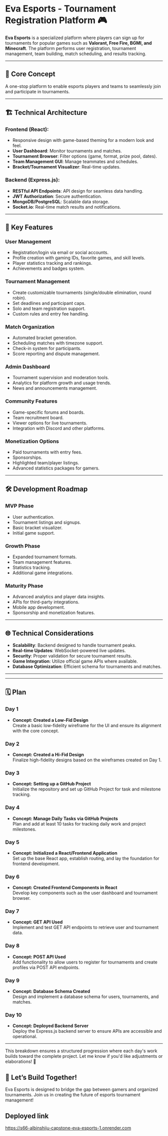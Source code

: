 # Eva Esports - Tournament Registration Platform 🎮

**Eva Esports** is a specialized platform where players can sign up for tournaments for popular games such as **Valorant, Free Fire, BGMI, and Minecraft**. The platform performs user registration, tournament management, team building, match scheduling, and results tracking.

---

## 🚀 Core Concept

A one-stop platform to enable esports players and teams to seamlessly join and participate in tournaments.

---

## 🏗️ Technical Architecture

### **Frontend (React)**:
- Responsive design with game-based theming for a modern look and feel.
- **User Dashboard**: Monitor tournaments and matches.
- **Tournament Browser**: Filter options (game, format, prize pool, dates).
- **Team Management GUI**: Manage teammates and schedules.
- **Bracket/Tournament Visualizer**: Real-time updates.

### **Backend (Express.js)**:
- **RESTful API Endpoints**: API design for seamless data handling.
- **JWT Authorization**: Secure authentication.
- **MongoDB/PostgreSQL**: Scalable data storage.
- **Socket.io**: Real-time match results and notifications.

---

## 🌟 Key Features

### **User Management**
- Registration/login via email or social accounts.
- Profile creation with gaming IDs, favorite games, and skill levels.
- Player statistics tracking and rankings.
- Achievements and badges system.

### **Tournament Management**
- Create customizable tournaments (single/double elimination, round robin).
- Set deadlines and participant caps.
- Solo and team registration support.
- Custom rules and entry fee handling.

### **Match Organization**
- Automated bracket generation.
- Scheduling matches with timezone support.
- Check-in system for participants.
- Score reporting and dispute management.

### **Admin Dashboard**
- Tournament supervision and moderation tools.
- Analytics for platform growth and usage trends.
- News and announcements management.

### **Community Features**
- Game-specific forums and boards.
- Team recruitment board.
- Viewer options for live tournaments.
- Integration with Discord and other platforms.

### **Monetization Options**
- Paid tournaments with entry fees.
- Sponsorships.
- Highlighted team/player listings.
- Advanced statistics packages for gamers.

---

## 🛠️ Development Roadmap

### **MVP Phase**
- User authentication.
- Tournament listings and signups.
- Basic bracket visualizer.
- Initial game support.

### **Growth Phase**
- Expanded tournament formats.
- Team management features.
- Statistics tracking.
- Additional game integrations.

### **Maturity Phase**
- Advanced analytics and player data insights.
- APIs for third-party integrations.
- Mobile app development.
- Sponsorship and monetization features.

---

## 🌐 Technical Considerations
- **Scalability**: Backend designed to handle tournament peaks.
- **Real-time Updates**: WebSocket-powered live updates.
- **Security**: Proper validation for secure tournament results.
- **Game Integration**: Utilize official game APIs where available.
- **Database Optimization**: Efficient schema for tournaments and matches.

---

---

## 🗓️ Plan

### **Day 1** 
- **Concept: Created a Low-Fid Design**  
  Create a basic low-fidelity wireframe for the UI and ensure its alignment with the core concept.

### **Day 2**
- **Concept: Created a Hi-Fid Design**  
  Finalize high-fidelity designs based on the wireframes created on Day 1.

### **Day 3**
- **Concept: Setting up a GitHub Project**  
  Initialize the repository and set up GitHub Project for task and milestone tracking.

### **Day 4**
- **Concept: Manage Daily Tasks via GitHub Projects**  
  Plan and add at least 10 tasks for tracking daily work and project milestones.

### **Day 5**
- **Concept: Initialized a React/Frontend Application**  
  Set up the base React app, establish routing, and lay the foundation for frontend development.

### **Day 6**
- **Concept: Created Frontend Components in React**  
  Develop key components such as the user dashboard and tournament browser.

### **Day 7**
- **Concept: GET API Used**  
  Implement and test GET API endpoints to retrieve user and tournament data.

### **Day 8**
- **Concept: POST API Used**  
  Add functionality to allow users to register for tournaments and create profiles via POST API endpoints.

### **Day 9**
- **Concept: Database Schema Created**  
  Design and implement a database schema for users, tournaments, and matches.

### **Day 10**
- **Concept: Deployed Backend Server**  
  Deploy the Express.js backend server to ensure APIs are accessible and operational.

---

This breakdown ensures a structured progression where each day's work builds toward the complete project. Let me know if you'd like adjustments or elaborations! 🚀


## 🌈 Let’s Build Together!

Eva Esports is designed to bridge the gap between gamers and organized tournaments. Join us in creating the future of esports tournament management!

## Deployed link
https://s66-albinshiju-capstone-eva-esports-1.onrender.com